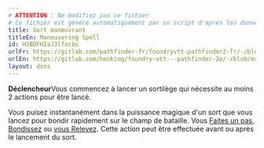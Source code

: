 ```yaml
---
# ATTENTION : Ne modifiez pas ce fichier
# Ce fichier est généré automatiquement par un script d'après les données du module Foundry VTT officiel et de sa traduction
title: Sort manœuvrant
titleEn: Maneuvering Spell
id: HJBDFHIaJ3lfxcbs
urlFr: https://gitlab.com/pathfinder-fr/foundryvtt-pathfinder2-fr/-/blob/master/data/feats/HJBDFHIaJ3lfxcbs.htm
urlEn: https://gitlab.com/hooking/foundry-vtt---pathfinder-2e/-/blob/master/packs/data/feats.db/maneuvering-spell.json
layout: dons
---
```

**Déclencheur**Vous commencez à lancer un sortilège qui nécessite au moins 2 actions pour être lancé.

Vous puisez instantanément dans la puissance magique d'un sort que vous lancez pour bondir rapidement sur le champ de bataille. Vous [Faites un pas](../actions/faire-un-pas.html), [Bondissez](../actions/bondir.html) ou [vous Relevez](../actions/se-relever.html). Cette action peut être effectuée avant ou après le lancement du sort.
